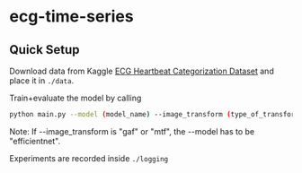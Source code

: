 # ecg-time-series

## Quick Setup
Download data from Kaggle [ECG Heartbeat Categorization Dataset](https://www.kaggle.com/shayanfazeli/heartbeat) and place it in `./data`.

Train+evaluate the model by calling
```bash
python main.py --model (model_name) --image_transform (type_of_transform) 
```

Note: If --image_transform is "gaf" or "mtf", the --model has to be "efficientnet".

Experiments are recorded inside `./logging`
